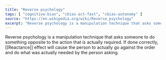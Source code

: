 ```yaml
---
title: "Reverse psychology"
tags: [ "cognitive-bias", "cbias-act-fast", "cbias-autonomy" ]
source: "https://en.wikipedia.org/wiki/Reverse_psychology"
excerpt: "Reverse psychology is a manipulation technique that asks someone to do something opposite to the action that is actually required."
---
```


Reverse psychology is a manipulation technique that asks someone to do something opposite to the action that is actually required. If done correctly, [[Reactance]] effect will cause the person to actually go against the order and do what was actually needed by the person asking.
